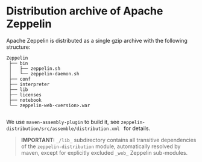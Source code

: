 <!---
 Licensed to the Apache Software Foundation (ASF) under one or more
 contributor license agreements.  See the NOTICE file distributed with
 this work for additional information regarding copyright ownership.
 The ASF licenses this file to You under the Apache License, Version 2.0
 (the "License"); you may not use this file except in compliance with
 the License.  You may obtain a copy of the License at

      http://www.apache.org/licenses/LICENSE-2.0

 Unless required by applicable law or agreed to in writing, software
 distributed under the License is distributed on an "AS IS" BASIS,
 WITHOUT WARRANTIES OR CONDITIONS OF ANY KIND, either express or implied.
 See the License for the specific language governing permissions and
 limitations under the License.
-->

# Distribution archive of Apache Zeppelin

Apache Zeppelin is distributed as a single gzip archive with the following structure:

```
Zeppelin
 ├── bin
 │   ├── zeppelin.sh
 │   └── zeppelin-daemon.sh
 ├── conf
 ├── interpreter
 ├── lib
 ├── licenses
 ├── notebook
 └── zeppelin-web-<version>.war
 
```

We use `maven-assembly-plugin` to build it, see `zeppelin-distribution/src/assemble/distribution.xml ` for details.

>**IMPORTANT:** `_/lib_` subdirectory contains all transitive dependencies of the `zeppelin-distribution` module,
automatically resolved by maven, except for explicitly excluded `_web_` Zeppelin sub-modules.
